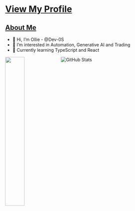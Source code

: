 # [View My Profile](https://github.com/Dev-0S)

## [About Me](https://dev-0s.github.io/os/)

- 👋 Hi, I’m Ollie - @Dev-0S
- 👀 I’m interested in Automation, Generative AI and Trading
- 🌱 Currently learning TypeScript and React


![GitHub Stats](https://github-readme-stats.vercel.app/api?username=dev-0s&show_icons=true&theme=tokyonight&hide=prs)
<img src="https://github-readme-stats.vercel.app/api/top-langs/?username=nuochenpku&exclude_repo=PL0_Compiler&langs_count=4&theme=highcontrast" align="left" width="35%">


<!---
Dev-0S/Dev-0S is a ✨ special ✨ repository because its `README.md` (this file) appears on your GitHub profile.
You can click the Preview link to take a look at your changes.
--->
